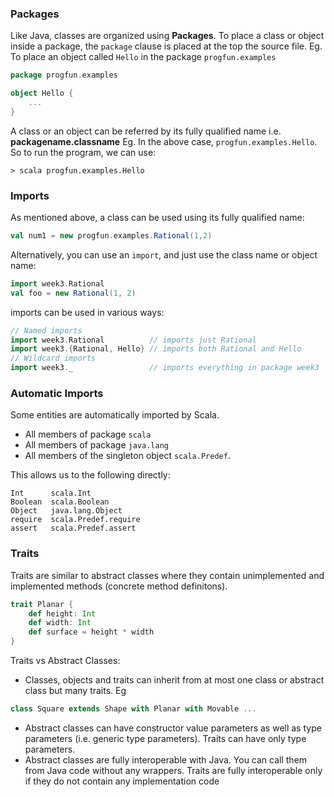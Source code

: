 ### Packages

Like Java, classes are organized using **Packages**. To place a class or object inside a package, the `package` clause is placed at the top the source file.
Eg. To place an object called `Hello` in the package `progfun.examples`
```scala
package progfun.examples

object Hello { 
    ... 
}
```
A class or an object can be referred by its fully qualified name i.e. **packagename.classname** Eg. In the above case, `progfun.examples.Hello`. So to run the program, we can use:
```
> scala progfun.examples.Hello
```

### Imports

As mentioned above, a class can be used using its fully qualified name:
```scala
val num1 = new progfun.examples.Rational(1,2)
```
Alternatively, you can use an `import`, and just use the class name or object name:
```scala
import week3.Rational
val foo = new Rational(1, 2)
```
imports can be used in various ways:
```scala
// Named imports
import week3.Rational          // imports just Rational
import week3.{Rational, Hello} // imports both Rational and Hello
// Wildcard imports
import week3._                 // imports everything in package week3
```

### Automatic Imports

Some entities are automatically imported by Scala.
* All members of package `scala`
* All members of package `java.lang`
* All members of the singleton object `scala.Predef`.

This allows us to the following directly:
```
Int      scala.Int
Boolean  scala.Boolean
Object   java.lang.Object
require  scala.Predef.require
assert   scala.Predef.assert
```

### Traits

Traits are similar to abstract classes where they contain unimplemented and implemented methods (concrete method definitons). 
```scala
trait Planar {
    def height: Int
    def width: Int
    def surface = height * width
}
```
Traits vs Abstract Classes:
* Classes, objects and traits can inherit from at most one class or abstract class but many traits. Eg
``` scala
class Square extends Shape with Planar with Movable ...
```
* Abstract classes can have constructor value parameters as well as type parameters (i.e. generic type parameters). Traits can have only type parameters. 
* Abstract classes are fully interoperable with Java. You can call them from Java code without any wrappers. Traits are fully interoperable only if they do not contain any implementation code
